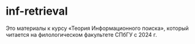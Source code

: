# inf-retrieval
Это материалы к курсу &laquo;Теория Информационного поиска&raquo;, который читается на филологическом факультете СПбГУ с 2024 г.
